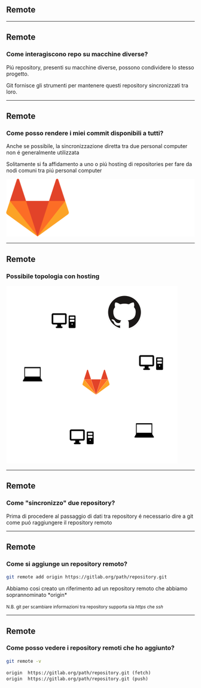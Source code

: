 ## Remote

----

## Remote

### Come interagiscono repo su macchine diverse?

Piú repository, presenti su macchine diverse, possono condividere lo stesso progetto. <!-- .element: class="fragment" -->

Git fornisce gli strumenti per mantenere questi repository sincronizzati tra loro. <!-- .element: class="fragment" -->


----

## Remote

### Come posso rendere i miei commit disponibili a tutti?

Anche se possibile, la sincronizzazione diretta tra due personal computer non é generalmente utilizzata <!-- .element: class="fragment" -->

Solitamente si fa affidamento a uno o piú hosting di repositories per fare da nodi comuni tra piú personal computer <!-- .element: class="fragment" -->

![gitlab-logo](images/gitlab-logo-white-rgb.svg) <!-- .element: class="fragment" style="width: 300px;" -->

----

## Remote

### Possibile topologia con hosting

![topology_with_hosting](images/topology_hosting.svg) <!-- .element: style="width: 400px;" -->

----

## Remote

### Come "sincronizzo" due repository?

Prima di procedere al passaggio di dati tra repository é necessario dire a git come puó raggiungere il repository remoto

----

## Remote

### Come si aggiunge un repository remoto?


```bash
git remote add origin https://gitlab.org/path/repository.git
```
<!-- .element: class="fragment" -->

<p>Abbiamo cosi creato un riferimento ad un repository remoto che abbiamo soprannominato *origin*</p> <!-- .element: class="fragment" -->

<small>N.B. git per scambiare informazioni tra repository supporta sia *https* che *ssh*</small> <!-- .element: class="fragment" -->

----

## Remote

### Come posso vedere i repository remoti che ho aggiunto?

```bash
git remote -v
```
<!-- .element: class="fragment" -->

```shell
origin  https://gitlab.org/path/repository.git (fetch)
origin  https://gitlab.org/path/repository.git (push)
```
<!-- .element: class="fragment" -->